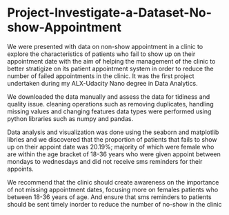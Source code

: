 # Project-Investigate-a-Dataset-No-show-Appointment
We were presented with data on non-show appointment in a clinic to explore the characteristics of patients who fail to show up on their appointment date with the aim of helping the management of the clinic to better stratigize on its patient appointment system in order to reduce the number of failed appointments in the clinic. It was the first project undertaken during my ALX-Udacity Nano degree in Data Analytics.

We downloaded the data manually and assess the data for tidiness and quality issue. cleaning operations such as removing duplicates, handling missing values and changing features data types were performed using python libraries such as numpy and pandas.

Data analysis and visualization was done using the seaborn and matplotlib libries and we discovered that the proportion of patients that fails to show up on their appoint date was 20.19%; majority of which were female who are within the age bracket of 18-36 years who were given appoint between  mondays to wednesdays and did not receive sms reminders for their appoints.

We recommend that the clinic should create awareness on the importance of not missing appointment dates, focusing more on females patients who between 18-36 years of age. And ensure that sms reminders to patients should be sent timely inorder to reduce the number of no-show in the clinic
